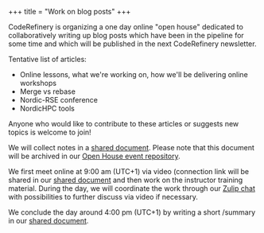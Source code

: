 +++
title = "Work on blog posts"
+++

CodeRefinery is organizing a one day online "open house" dedicated to
collaboratively writing up blog posts which have been in 
the pipeline for some time and which will be published in the next 
CodeRefinery newsletter.

Tentative list of articles:
- Online lessons, what we're working on, how we'll be delivering online workshops
- Merge vs rebase
- Nordic-RSE conference
- NordicHPC tools

Anyone who would like to contribute to these articles or suggests new
topics is welcome to join!

We will collect notes in a [shared
document](https://hackmd.io/46XkhCr5T4yahKprL6N01A).
Please note that this document will be archived in our [Open House
event repository](https://github.com/coderefinery/open-house).

We first meet online at 9:00 am (UTC+1) via video (connection link
will be shared in our [shared
document](https://hackmd.io/46XkhCr5T4yahKprL6N01A) and then work on
the instructor training material. During the day, we will coordinate
the work through our [Zulip chat](https://coderefinery.zulipchat.com)
with possibilities to further discuss via video if necessary.

We conclude the day around 4:00 pm (UTC+1) by writing a short
/summary in our [shared
document](https://hackmd.io/46XkhCr5T4yahKprL6N01A).
